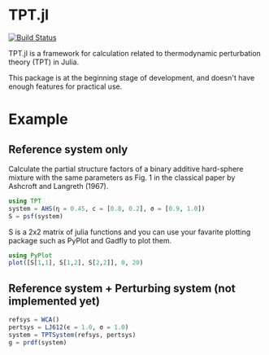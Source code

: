 # TPT.jl

[![Build Status](https://travis-ci.org/hasundue/TPT.jl.svg?branch=master)](https://travis-ci.org/hasundue/TPT.jl)

TPT.jl is a framework for calculation related to thermodynamic perturbation theory (TPT) in Julia.

This package is at the beginning stage of development, and doesn't have enough features for practical use.

# Example

## Reference system only

Calculate the partial structure factors of a binary additive hard-sphere mixture with the same parameters as Fig. 1 in the classical paper by Ashcroft and Langreth (1967).

```julia
using TPT
system = AHS(η = 0.45, c = [0.8, 0.2], σ = [0.9, 1.0])
S = psf(system)
```

S is a 2x2 matrix of julia functions and you can use your favarite plotting package such as PyPlot and Gadfly to plot them.

```julia
using PyPlot
plot([S[1,1], S[1,2], S[2,2]], 0, 20)
```

## Reference system + Perturbing system (not implemented yet)

```julia
refsys = WCA()
pertsys = LJ612(ϵ = 1.0, σ = 1.0)
system = TPTSystem(refsys, pertsys)
g = prdf(system)
```
